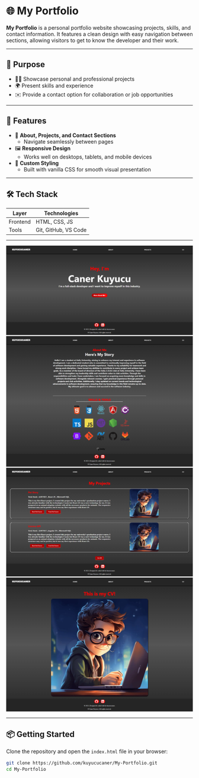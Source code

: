 # 🌐 My Portfolio

**My Portfolio** is a personal portfolio website showcasing projects, skills, and contact information. It features a clean design with easy navigation between sections, allowing visitors to get to know the developer and their work.

---

## 🎯 Purpose

- 🧑‍💻 Showcase personal and professional projects
- 🌍 Present skills and experience
- ✉️ Provide a contact option for collaboration or job opportunities

---

## 🚀 Features

- 📄 **About, Projects, and Contact Sections**
  - Navigate seamlessly between pages
- 🖼️ **Responsive Design**
  - Works well on desktops, tablets, and mobile devices
- 🎨 **Custom Styling**
  - Built with vanilla CSS for smooth visual presentation

---

## 🛠️ Tech Stack

| Layer         | Technologies   |
|---------------|----------------|
| Frontend      | HTML, CSS, JS  |
| Tools         | Git, GitHub, VS Code |

---

<img src="./assets/home.png" width="600"/>

<img src="./assets/about.png" width="600"/>

<img src="./assets/projects.png" width="600"/>

<img src="./assets/welcome.png" width="600"/>

---
## 📦 Getting Started

Clone the repository and open the `index.html` file in your browser:

```bash
git clone https://github.com/kuyucucaner/My-Portfolio.git
cd My-Portfolio
